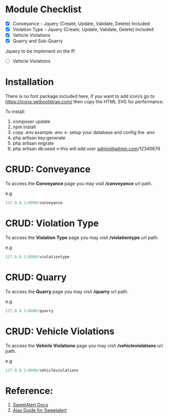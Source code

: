 # Module Checklist

- [x] Conveyance - Jquery (Create, Update, Validate, Delete) Included
- [x] Violation Type - Jquery (Create, Update, Validate, Delete) Included
- [x] Vehicle Violations
- [x] Quarry and Sub-Quarry

Jquery to be implement on the ff:
- [  ] Vehicle Violations


# Installation
There is no font package included here, if you want to add icon/s go to https://icons.getbootstrap.com/ then copy the HTML SVG for performance.

To install:

1. composer update
2. npm install
3. copy .env.example .env <- setup your database and config the .env
4. php artisan key:generate
5. php artisan migrate
6. php artisan db:seed <-this will add user admin@admin.com/12345678

# CRUD: Conveyance

To access the **Conveyance** page you may visit **/conveyance** url path.

e.g

```php
127.0.0.1:8000/conveyance
```

# CRUD: Violation Type

To access the **Violation Type** page you may visit **/violationtype** url path.

e.g

```php
127.0.0.1:8000/violationtype
```

# CRUD: Quarry

To access the **Quarry** page you may visit **/quarry** url path.

e.g

```php
127.0.0.1:8000/quarry
```

# CRUD: Vehicle Violations

To access the **Vehicle Violations** page you may visit **/vehicleviolations** url path.

e.g

```php
127.0.0.1:8000/vehicleviolations
```


# Reference: 

1. [SweetAlert Docs](https://sweetalert2.github.io/#examples)
2. [Ajax Guide for Sweetalert](https://codingdriver.com/sweetalert-with-laravel-ajax.html)
